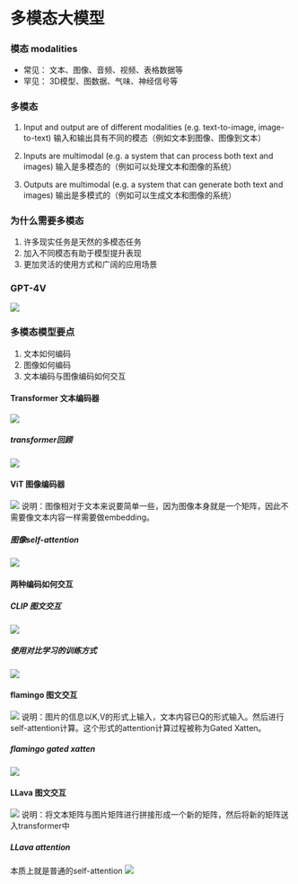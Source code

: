 # 多模态大模型

### 模态 modalities- 常见：文本、图像、音频、视频、表格数据等
- 罕见：3D模型、图数据、气味、神经信号等### 多模态1. Input and output are of different modalities (e.g. text-to-image, image-to-text)输入和输出具有不同的模态（例如文本到图像、图像到文本）2. Inputs are multimodal (e.g. a system that can process both text and images)输入是多模态的（例如可以处理文本和图像的系统）3. Outputs are multimodal (e.g. a system that can generate both text and images)输出是多模式的（例如可以生成文本和图像的系统）### 为什么需要多模态

1. 许多现实任务是天然的多模态任务2. 加入不同模态有助于模型提升表现3. 更加灵活的使用方式和广阔的应用场景

### GPT-4V
![](./image/gpt_4v.png) 

### 多模态模型要点
1. 文本如何编码2. 图像如何编码3. 文本编码与图像编码如何交互#### Transformer 文本编码器
![](./image/transformer_text_editer.png)

##### transformer回顾
![](./image/transformer.png)

#### ViT 图像编码器
 ![](./image/vit_image_editer.png)
 说明：图像相对于文本来说要简单一些，因为图像本身就是一个矩阵，因此不需要像文本内容一样需要做embedding。
 
##### 图像self-attention

![](./image/image_selfattention.png)

#### 两种编码如何交互
##### CLIP 图文交互![](./image/CLIP.png)

##### 使用对比学习的训练方式
![](./image/comparative_learning.png)

#### flamingo 图文交互
![](./image/flamingo.png)
说明：图片的信息以K,V的形式上输入，文本内容已Q的形式输入。然后进行self-attention计算。这个形式的attention计算过程被称为Gated Xatten。

##### flamingo gated xatten
![](./image/flamingo_gated_xatten.png)
#### LLava 图文交互
![](./image/llava.png)
说明：将文本矩阵与图片矩阵进行拼接形成一个新的矩阵，然后将新的矩阵送入transformer中

##### LLava attention
本质上就是普通的self-attention
![](./image/llava_attention.png)